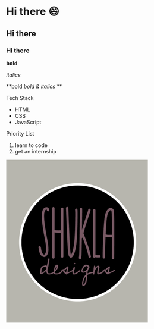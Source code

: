 # Hi there :smile:

## Hi there

### Hi there

**bold**

*italics*

**bold *bold & italics* **

Tech Stack
* HTML
* CSS
* JavaScript

Priority List
1. learn to code
2. get an internship

![logo](./shukla_designs_logo.png)
